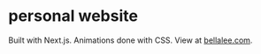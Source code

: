 # personal website
Built with Next.js. Animations done with CSS. View at <a href="http://bellalee.com/" target="_blank" rel="noreferrer">bellalee.com</a>.
